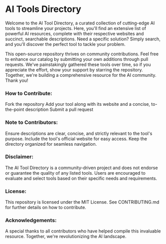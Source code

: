 # AI Tools Directory

Welcome to the AI Tool Directory, a curated collection of cutting-edge AI tools to streamline your projects. Here, you'll find an extensive list of powerful AI resources, complete with their respective websites and succinct, searchable descriptions. Need a specific solution? Simply search, and you'll discover the perfect tool to tackle your problem.

This open-source repository thrives on community contributions. Feel free to enhance our catalog by submitting your own additions through pull requests. We've painstakingly gathered these tools over time, so if you appreciate the effort, show your support by starring the repository. Together, we're building a comprehensive resource for the AI community. Thank you!

### How to Contribute:
Fork the repository
Add your tool along with its website and a concise, to-the-point description
Submit a pull request

### Note to Contributors:
Ensure descriptions are clear, concise, and strictly relevant to the tool's purpose.
Include the tool's official website for easy access.
Keep the directory organized for seamless navigation.

### Disclaimer:
The AI Tool Directory is a community-driven project and does not endorse or guarantee the quality of any listed tools. Users are encouraged to evaluate and select tools based on their specific needs and requirements.

### License:
This repository is licensed under the MIT License. See CONTRIBUTING.md for further details on how to contribute.

### Acknowledgements:
A special thanks to all contributors who have helped compile this invaluable resource. Together, we're revolutionizing the AI landscape.
